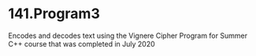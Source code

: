 # 141.Program3
Encodes and decodes text using the Vignere Cipher
Program for Summer C++ course that was completed in July 2020
